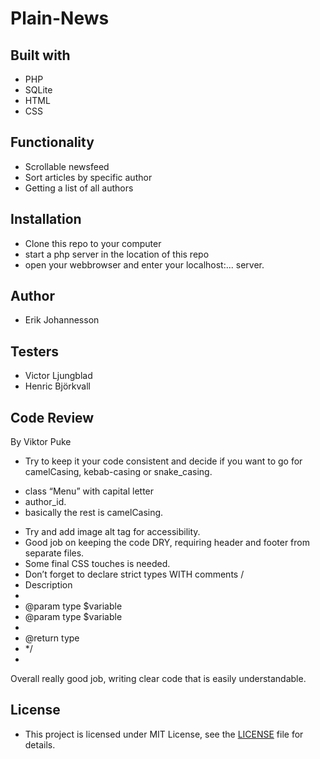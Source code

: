 # Plain-News

## Built with 
* PHP
* SQLite
* HTML
* CSS

## Functionality
* Scrollable newsfeed
* Sort articles by specific author
* Getting a list of all authors

## Installation 
* Clone this repo to your computer
* start a php server in the location of this repo
* open your webbrowser and enter your localhost:... server.

## Author
* Erik Johannesson

## Testers 
* Victor Ljungblad
* Henric Björkvall

## Code Review
By Viktor Puke
* Try to keep it your code consistent  and decide if you want to go for camelCasing, kebab-casing or snake_casing.
- class “Menu” with capital letter
- author_id.
- basically the rest is camelCasing.
* Try and add image alt tag for accessibility.
* Good job on keeping the code DRY, requiring header and footer from separate files.
* Some final CSS touches is needed.
* Don’t forget to declare strict types WITH comments
/
* Description
*
* @param type $variable
* @param type $variable
*
* @return type
* */
*
Overall really good job, writing clear code that is easily understandable.

## License
- This project is licensed under MIT License, see the [LICENSE](LICENSE) file for details.
